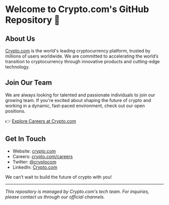# Welcome to Crypto.com's GitHub Repository 👋

## About Us

[Crypto.com](https://crypto.com) is the world's leading cryptocurrency platform, trusted by millions of users worldwide. We are committed to accelerating the world’s transition to cryptocurrency through innovative products and cutting-edge technology.

## Join Our Team

We are always looking for talented and passionate individuals to join our growing team. If you're excited about shaping the future of crypto and working in a dynamic, fast-paced environment, check out our open positions.

👉 [Explore Careers at Crypto.com](https://crypto.com/careers)

## Get In Touch

- Website: [crypto.com](https://crypto.com)
- Careers: [crypto.com/careers](https://crypto.com/careers)
- Twitter: [@cryptocom](https://twitter.com/cryptocom)
- LinkedIn: [Crypto.com](https://www.linkedin.com/company/crypto-com/)

We can’t wait to build the future of crypto with you!

---

*This repository is managed by Crypto.com's tech team. For inquiries, please contact us through our official channels.*
